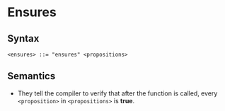 # Ensures

## Syntax

```
<ensures> ::= "ensures" <propositions>
```

## Semantics

- They tell the compiler to verify that after the function is called, every `<proposition>` in `<propositions>` is **true**.
